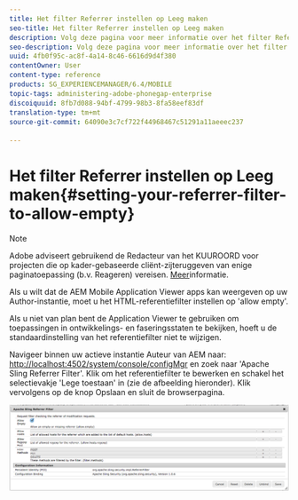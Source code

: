 ```yaml
---
title: Het filter Referrer instellen op Leeg maken
seo-title: Het filter Referrer instellen op Leeg maken
description: Volg deze pagina voor meer informatie over het filter Referrer. Als u wilt dat de AEM Mobile Application Viewer apps kan weergeven op uw Author-instantie, moet u het HTML-referentiefilter instellen op 'allow empty'.
seo-description: Volg deze pagina voor meer informatie over het filter Referrer. Als u wilt dat de AEM Mobile Application Viewer apps kan weergeven op uw Author-instantie, moet u het HTML-referentiefilter instellen op 'allow empty'.
uuid: 4fb0f95c-ac8f-4a14-8c46-6616d9d4f380
contentOwner: User
content-type: reference
products: SG_EXPERIENCEMANAGER/6.4/MOBILE
topic-tags: administering-adobe-phonegap-enterprise
discoiquuid: 8fb7d088-94bf-4799-98b3-8fa58eef83df
translation-type: tm+mt
source-git-commit: 64090e3c7cf722f44968467c51291a11aeeec237

---
```



# Het filter Referrer instellen op Leeg maken{#setting-your-referrer-filter-to-allow-empty}

>[!NOTE]
>
>Adobe adviseert gebruikend de Redacteur van het KUUROORD voor projecten die op kader-gebaseerde cliënt-zijteruggeven van enige paginatoepassing (b.v. Reageren) vereisen. [Meer](/help/sites-developing/spa-overview.md)informatie.

Als u wilt dat de AEM Mobile Application Viewer apps kan weergeven op uw Author-instantie, moet u het HTML-referentiefilter instellen op &#39;allow empty&#39;.

Als u niet van plan bent de Application Viewer te gebruiken om toepassingen in ontwikkelings- en faseringsstaten te bekijken, hoeft u de standaardinstelling van het referentiefilter niet te wijzigen.

Navigeer binnen uw actieve instantie Auteur van AEM naar: [http://localhost:4502/system/console/configMgr](http://localhost:4502/system/console/configMgr) en zoek naar &#39;Apache Sling Referrer Filter&#39;. Klik om het referentiefilter te bewerken en schakel het selectievakje &#39;Lege toestaan&#39; in (zie de afbeelding hieronder). Klik vervolgens op de knop Opslaan en sluit de browserpagina.

![Filterinstellingen referentie](assets/chlimage_1-106.png)
